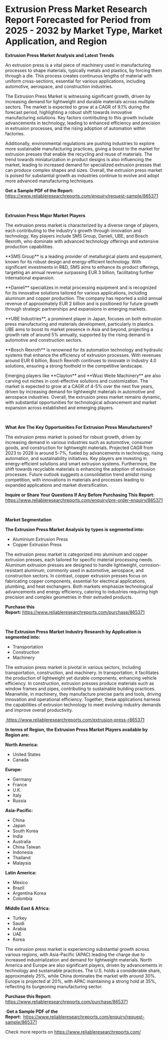 <p><h1>Extrusion Press Market Research Report Forecasted for Period from 2025 -  2032 by Market Type, Market Application, and Region</h1></p><p><strong>Extrusion Press Market Analysis and Latest Trends</strong></p>
<p><p>An extrusion press is a vital piece of machinery used in manufacturing processes to shape materials, typically metals and plastics, by forcing them through a die. This process creates continuous lengths of material with uniform cross-sections, essential for various applications, including automotive, aerospace, and construction industries.</p><p>The Extrusion Press Market is witnessing significant growth, driven by increasing demand for lightweight and durable materials across multiple sectors. The market is expected to grow at a CAGR of 9.1% during the forecast period, highlighting a robust shift towards innovative manufacturing solutions. Key factors contributing to this growth include advancements in technology, leading to enhanced efficiency and precision in extrusion processes, and the rising adoption of automation within factories.</p><p>Additionally, environmental regulations are pushing industries to explore more sustainable manufacturing practices, giving a boost to the market for extrusion presses that enable the recycling and reuse of materials. The trend towards miniaturization in product designs is also influencing the market, leading to increased demand for specialized extrusion presses that can produce complex shapes and sizes. Overall, the extrusion press market is poised for substantial growth as industries continue to evolve and adopt more advanced manufacturing techniques.</p></p>
<p><strong>Get a Sample PDF of the Report:&nbsp;</strong> <a href="https://www.reliableresearchreports.com/enquiry/request-sample/865371?utm_campaign=3325&utm_medium=2&utm_source=Github&utm_content=ia&utm_term=10042025&utm_id=extrusion-press">https://www.reliableresearchreports.com/enquiry/request-sample/865371</a></p>
<p>&nbsp;</p>
<p><strong>Extrusion Press Major Market Players</strong></p>
<p><p>The extrusion press market is characterized by a diverse range of players, each contributing to the industry's growth through innovation and technology. Key players include SMS Group, Danieli, UBE, and Bosch Rexroth, who dominate with advanced technology offerings and extensive production capabilities.</p><p>**SMS Group** is a leading provider of metallurgical plants and equipment, known for its robust design and energy-efficient technology. With significant investments in R&D, SMS aims to enhance its product offerings, targeting an annual revenue surpassing EUR 3 billion, facilitating further international expansion.</p><p>**Danieli** specializes in metal processing equipment and is recognized for its innovative solutions tailored for various applications, including aluminum and copper production. The company has reported a solid annual revenue of approximately EUR 2 billion and is positioned for future growth through strategic partnerships and expansions in emerging markets.</p><p>**UBE Industries**, a prominent player in Japan, focuses on both extrusion press manufacturing and materials development, particularly in plastics. UBE aims to boost its market presence in Asia and beyond, projecting a growth rate of around 5% annually, supported by the rising demand in automotive and construction sectors.</p><p>**Bosch Rexroth** is renowned for its automation technology and hydraulic systems that enhance the efficiency of extrusion processes. With revenues around EUR 6 billion, Bosch Rexroth continues to innovate in Industry 4.0 solutions, ensuring a strong foothold in the competitive landscape.</p><p>Emerging players like **Clayton** and **Wuxi Weite Machinery** are also carving out niches in cost-effective solutions and customization. The market is expected to grow at a CAGR of 4-5% over the next five years, driven by increasing demand for lightweight materials in automotive and aerospace industries. Overall, the extrusion press market remains dynamic, with substantial opportunities for technological advancement and market expansion across established and emerging players.</p></p>
<p>&nbsp;</p>
<p><strong>What Are The Key Opportunities For Extrusion Press Manufacturers?</strong></p>
<p><p>The extrusion press market is poised for robust growth, driven by increasing demand in various industries such as automotive, consumer goods, and construction for lightweight materials. Projected CAGR from 2023 to 2028 is around 5-7%, fueled by advancements in technology, rising automation, and sustainability initiatives. Key players are investing in energy-efficient solutions and smart extrusion systems. Furthermore, the shift towards recyclable materials is enhancing the adoption of extrusion processes. Future outlook suggests a consolidation trend amidst rising competition, with innovations in materials and processes leading to expanded applications and market diversification.</p></p>
<p><strong>Inquire or Share Your Questions If Any Before Purchasing This Report:</strong> <a href="https://www.reliableresearchreports.com/enquiry/pre-order-enquiry/865371?utm_campaign=3325&utm_medium=2&utm_source=Github&utm_content=ia&utm_term=10042025&utm_id=extrusion-press">https://www.reliableresearchreports.com/enquiry/pre-order-enquiry/865371</a></p>
<p>&nbsp;</p>
<p><strong>Market Segmentation</strong></p>
<p><strong>The Extrusion Press Market Analysis by types is segmented into:</strong></p>
<p><ul><li>Aluminium Extrusion Press</li><li>Copper Extrusion Press</li></ul></p>
<p><p>The extrusion press market is categorized into aluminum and copper extrusion presses, each tailored for specific material processing needs. Aluminum extrusion presses are designed to handle lightweight, corrosion-resistant aluminum, commonly used in automotive, aerospace, and construction sectors. In contrast, copper extrusion presses focus on fabricating copper components, essential for electrical applications, plumbing, and heat exchangers. Both markets emphasize technological advancements and energy efficiency, catering to industries requiring high precision and complex geometries in their extruded products.</p></p>
<p><strong>Purchase this Report:&nbsp;</strong><a href="https://www.reliableresearchreports.com/purchase/865371?utm_campaign=3325&utm_medium=2&utm_source=Github&utm_content=ia&utm_term=10042025&utm_id=extrusion-press">https://www.reliableresearchreports.com/purchase/865371</a></p>
<p>&nbsp;</p>
<p><strong>The Extrusion Press Market Industry Research by Application is segmented into:</strong></p>
<p><ul><li>Transportation</li><li>Construction</li><li>Machinery</li></ul></p>
<p><p>The extrusion press market is pivotal in various sectors, including transportation, construction, and machinery. In transportation, it facilitates the production of lightweight yet durable components, enhancing vehicle efficiency. In construction, extrusion presses produce materials such as window frames and pipes, contributing to sustainable building practices. Meanwhile, in machinery, they manufacture precise parts and tools, driving innovation and operational efficiency. Together, these applications harness the capabilities of extrusion technology to meet evolving industry demands and improve overall productivity.</p></p>
<p><a href="https://www.reliableresearchreports.com/extrusion-press-r865371?utm_campaign=3325&utm_medium=2&utm_source=Github&utm_content=ia&utm_term=10042025&utm_id=extrusion-press">&nbsp;https://www.reliableresearchreports.com/extrusion-press-r865371</a></p>
<p><strong>In terms of Region, the Extrusion Press Market Players available by Region are:</strong></p>
<p>
    <p> <strong> North America: </strong>
        <ul>
            <li>United States</li>
            <li>Canada</li>
        </ul>
        </p> 
    <p> <strong> Europe: </strong>
        <ul>
            <li>Germany</li>
            <li>France</li>
            <li>U.K.</li>
            <li>Italy</li>
            <li>Russia</li>
        </ul>
        </p> 
    <p> <strong> Asia-Pacific: </strong>
        <ul>
            <li>China</li>
            <li>Japan</li>
            <li>South Korea</li>
            <li>India</li>
            <li>Australia</li>
            <li>China Taiwan</li>
            <li>Indonesia</li>
            <li>Thailand</li>
            <li>Malaysia</li>
        </ul>
        </p> 
    <p> <strong> Latin America: </strong>
        <ul>
            <li>Mexico</li>
            <li>Brazil</li>
            <li>Argentina Korea</li>
            <li>Colombia</li>
        </ul>
        </p> 
    <p> <strong> Middle East & Africa: </strong>
        <ul>
            <li>Turkey</li>
            <li>Saudi</li>
            <li>Arabia</li>
            <li>UAE</li>
            <li>Korea</li>
        </ul>
    </p>
    </p>
<p><p>The extrusion press market is experiencing substantial growth across various regions, with Asia-Pacific (APAC) leading the charge due to increased industrialization and demand for lightweight materials. North America and Europe are also significant players, driven by advancements in technology and sustainable practices. The U.S. holds a considerable share, approximately 25%, while China dominates the market with around 30%. Europe is projected at 20%, with APAC maintaining a strong hold at 35%, reflecting its burgeoning manufacturing sector.</p></p>
<p><strong>Purchase this Report: </strong><a href="https://www.reliableresearchreports.com/purchase/865371?utm_campaign=3325&utm_medium=2&utm_source=Github&utm_content=ia&utm_term=10042025&utm_id=extrusion-press">https://www.reliableresearchreports.com/purchase/865371</a></p>
<p>&nbsp;<strong>Get a Sample PDF of the Report:&nbsp;&nbsp;</strong><a href="https://www.reliableresearchreports.com/enquiry/request-sample/865371?utm_campaign=3325&utm_medium=2&utm_source=Github&utm_content=ia&utm_term=10042025&utm_id=extrusion-press">https://www.reliableresearchreports.com/enquiry/request-sample/865371</a></p>
<p><strong></strong></p>
<p>Check more reports on <a href="https://www.reliableresearchreports.com/?utm_campaign=3325&utm_medium=2&utm_source=Github&utm_content=ia&utm_term=10042025&utm_id=extrusion-press">https://www.reliableresearchreports.com/</a></p>